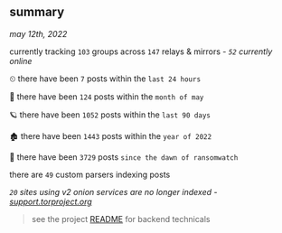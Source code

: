 
## summary
_may 12th, 2022_

currently tracking `103` groups across `147` relays & mirrors - _`52` currently online_

⏲ there have been `7` posts within the `last 24 hours`

🦈 there have been `124` posts within the `month of may`

🪐 there have been `1052` posts within the `last 90 days`

🏚 there have been `1443` posts within the `year of 2022`

🦕 there have been `3729` posts `since the dawn of ransomwatch`

there are `49` custom parsers indexing posts

_`20` sites using v2 onion services are no longer indexed - [support.torproject.org](https://support.torproject.org/onionservices/v2-deprecation/)_

> see the project [README](https://github.com/thetanz/ransomwatch#ransomwatch--) for backend technicals

